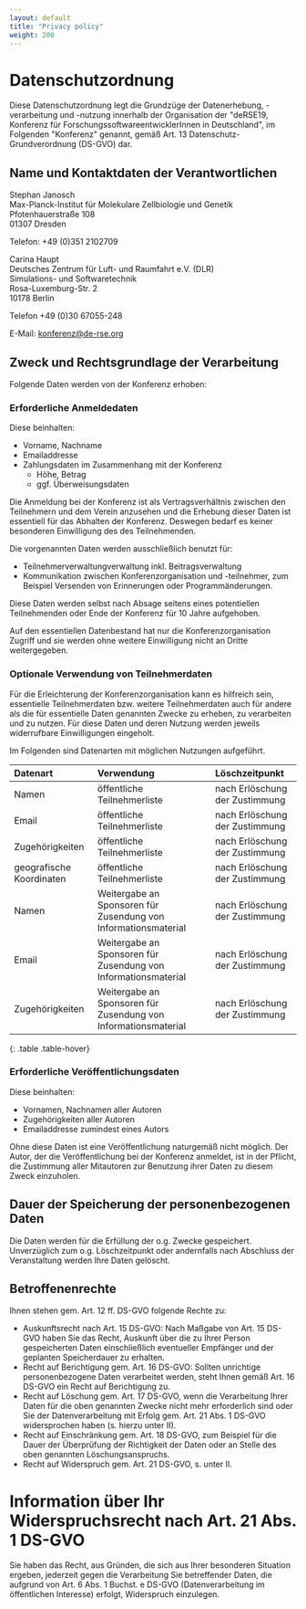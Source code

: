 ```yaml
---
layout: default
title: "Privacy policy"
weight: 200
---
```


# Datenschutzordnung

Diese Datenschutzordnung legt die Grundzüge der Datenerhebung, -verarbeitung und -nutzung innerhalb der Organisation der "deRSE19, Konferenz für ForschungssoftwareentwicklerInnen in Deutschland", im Folgenden "Konferenz" genannt, gemäß Art. 13 Datenschutz-Grundverordnung (DS-GVO) dar.

## Name und Kontaktdaten der Verantwortlichen

Stephan Janosch<br>
Max-Planck-Institut für Molekulare Zellbiologie und Genetik<br>
Pfotenhauerstraße 108<br>
01307 Dresden<br>

Telefon: +49 (0)351 2102709

Carina Haupt<br>
Deutsches Zentrum für Luft- und Raumfahrt e.V. (DLR)<br>
Simulations- und Softwaretechnik<br>
Rosa-Luxemburg-Str. 2<br>
10178 Berlin

Telefon +49 (0)30 67055-248

E-Mail: konferenz@de-rse.org

## Zweck und Rechtsgrundlage der Verarbeitung

Folgende Daten werden von der Konferenz erhoben:

### Erforderliche Anmeldedaten
Diese beinhalten:

- Vorname, Nachname
- Emailaddresse
- Zahlungsdaten im Zusammenhang mit der Konferenz
    - Höhe, Betrag
    - ggf. Überweisungsdaten

Die Anmeldung bei der Konferenz ist als Vertragsverhältnis zwischen den Teilnehmern und dem Verein anzusehen und die Erhebung dieser Daten ist essentiell für das Abhalten der Konferenz.
Deswegen bedarf es keiner besonderen Einwilligung des des Teilnehmenden.

Die vorgenannten Daten werden ausschließlich benutzt für:

- Teilnehmerverwaltungverwaltung inkl. Beitragsverwaltung
- Kommunikation zwischen Konferenzorganisation und -teilnehmer, zum Beispiel Versenden
  von Erinnerungen oder Programmänderungen.

Diese Daten werden selbst nach Absage seitens eines potentiellen Teilnehmenden oder Ende der Konferenz für 10 Jahre aufgehoben.

Auf den essentiellen Datenbestand hat nur die Konferenzorganisation Zugriff und sie werden ohne weitere Einwilligung nicht an Dritte weitergegeben.

### Optionale Verwendung von Teilnehmerdaten

Für die Erleichterung der Konferenzorganisation kann es hilfreich sein, essentielle Teilnehmerdaten bzw. weitere Teilnehmerdaten auch für andere als die für essentielle Daten genannten Zwecke zu erheben, zu verarbeiten und zu nutzen.
Für diese Daten und deren Nutzung werden jeweils widerrufbare Einwilligungen eingeholt.

Im Folgenden sind Datenarten mit möglichen Nutzungen aufgeführt.

| Datenart      | Verwendung       | Löschzeitpunkt     |
|:--------------|:----------------------------|:-------------------|
|Namen          |öffentliche Teilnehmerliste| nach Erlöschung der Zustimmung |
|Email          |öffentliche Teilnehmerliste| nach Erlöschung der Zustimmung |
|Zugehörigkeiten|öffentliche Teilnehmerliste| nach Erlöschung der Zustimmung |
|geografische Koordinaten|öffentliche Teilnehmerliste| nach Erlöschung der Zustimmung |
|Namen          |Weitergabe an Sponsoren für Zusendung von Informationsmaterial| nach Erlöschung der Zustimmung |
|Email          |Weitergabe an Sponsoren für Zusendung von Informationsmaterial| nach Erlöschung der Zustimmung |
|Zugehörigkeiten|Weitergabe an Sponsoren für Zusendung von Informationsmaterial| nach Erlöschung der Zustimmung |
{: .table .table-hover}

### Erforderliche Veröffentlichungsdaten
Diese beinhalten:

- Vornamen, Nachnamen aller Autoren
- Zugehörigkeiten aller Autoren
- Emailaddresse zumindest eines Autors

Ohne diese Daten ist eine Veröffentlichung naturgemäß nicht möglich. Der Autor, der die
Veröffentlichung bei der Konferenz anmeldet, ist in der Pflicht, die Zustimmung aller
Mitautoren zur Benutzung ihrer Daten zu diesem Zweck einzuholen.

## Dauer der Speicherung der personenbezogenen Daten

Die Daten werden für die Erfüllung der o.g. Zwecke gespeichert. Unverzüglich zum
o.g. Löschzeitpunkt oder andernfalls nach Abschluss der Veranstaltung werden Ihre Daten gelöscht.

## Betroffenenrechte

Ihnen stehen gem. Art. 12 ff. DS-GVO folgende Rechte zu:

- Auskunftsrecht nach Art. 15 DS-GVO: Nach Maßgabe von Art. 15 DS-GVO haben Sie das Recht, Auskunft über die zu Ihrer Person gespeicherten Daten einschließlich eventueller Empfänger und der geplanten Speicherdauer zu erhalten.
- Recht auf Berichtigung gem. Art. 16 DS-GVO: Sollten unrichtige personenbezogene Daten verarbeitet werden, steht Ihnen gemäß Art. 16 DS-GVO ein Recht auf Berichtigung zu.
- Recht auf Löschung gem. Art. 17 DS-GVO, wenn die Verarbeitung Ihrer Daten für die oben genannten Zwecke nicht mehr erforderlich sind oder Sie der Datenverarbeitung mit Erfolg gem. Art. 21 Abs. 1 DS-GVO widersprochen haben (s. hierzu unter II).
- Recht auf Einschränkung gem. Art. 18 DS-GVO, zum Beispiel für die Dauer der Überprüfung der Richtigkeit der Daten oder an Stelle des oben genannten Löschungsanspruchs.
- Recht auf Widerspruch gem. Art. 21 DS-GVO, s. unter II.

# Information über Ihr Widerspruchsrecht nach Art. 21 Abs. 1 DS-GVO

Sie haben das Recht, aus Gründen, die sich aus Ihrer besonderen Situation ergeben, jederzeit
gegen die Verarbeitung Sie betreffender Daten, die aufgrund von Art. 6 Abs. 1 Buchst. e DS-GVO (Datenverarbeitung im öffentlichen Interesse) erfolgt, Widerspruch einzulegen.

